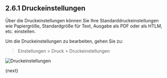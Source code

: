 ## 2.6.1 Druckeinstellungen

Über die Druckeinstellungen können Sie Ihre Standarddruckeinstellungen wie Papiergröße, Standardgröße für Text, Ausgabe als PDF oder als HTLM, etc. einstellen.

Um die Druckeinstellungen zu bearbeiten, gehen Sie zu:

> Einstellungen > Druck > Druckeinstellungen

<img class="screenshot" alt="Druckeinstellungen" src="{{docs_base_url}}/assets/img/setup/print/print-settings.png">

{next}
